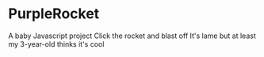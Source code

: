 # PurpleRocket
A baby Javascript project
Click the rocket and blast off
It's lame but at least my 3-year-old thinks it's cool
